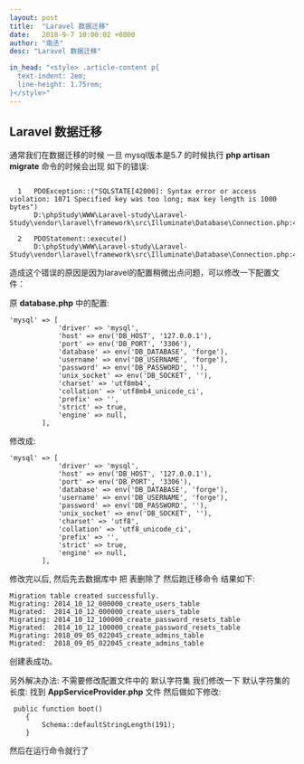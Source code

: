 ```yaml
---
layout: post
title:  "Laravel 数据迁移"
date:   2018-9-7 10:00:02 +0800
author: "南丞"
desc: "Laravel 数据迁移"

in_head: "<style> .article-content p{
  text-indent: 2em;
  line-height: 1.75rem;
}</style>"
---
```


## Laravel 数据迁移
 通常我们在数据迁移的时候 一旦 mysql版本是5.7 的时候执行 **php artisan migrate** 命令的时候会出现
如下的错误:
```

  1   PDOException::("SQLSTATE[42000]: Syntax error or access violation: 1071 Specified key was too long; max key length is 1000 bytes")
      D:\phpStudy\WWW\Laravel-study\Laravel-Study\vendor\laravel\framework\src\Illuminate\Database\Connection.php:458

  2   PDOStatement::execute()
      D:\phpStudy\WWW\Laravel-study\Laravel-Study\vendor\laravel\framework\src\Illuminate\Database\Connection.php:458

```

造成这个错误的原因是因为laravel的配置稍微出点问题，可以修改一下配置文件：

原 **database.php** 中的配置:
```
'mysql' => [
            'driver' => 'mysql',
            'host' => env('DB_HOST', '127.0.0.1'),
            'port' => env('DB_PORT', '3306'),
            'database' => env('DB_DATABASE', 'forge'),
            'username' => env('DB_USERNAME', 'forge'),
            'password' => env('DB_PASSWORD', ''),
            'unix_socket' => env('DB_SOCKET', ''),
            'charset' => 'utf8mb4',
            'collation' => 'utf8mb4_unicode_ci',
            'prefix' => '',
            'strict' => true,
            'engine' => null,
        ],
```
修改成:

```
'mysql' => [
            'driver' => 'mysql',
            'host' => env('DB_HOST', '127.0.0.1'),
            'port' => env('DB_PORT', '3306'),
            'database' => env('DB_DATABASE', 'forge'),
            'username' => env('DB_USERNAME', 'forge'),
            'password' => env('DB_PASSWORD', ''),
            'unix_socket' => env('DB_SOCKET', ''),
            'charset' => 'utf8',
            'collation' => 'utf8_unicode_ci',
            'prefix' => '',
            'strict' => true,
            'engine' => null,
        ],
```
修改完以后, 然后先去数据库中 把 表删除了 然后跑迁移命令  结果如下:
```
Migration table created successfully.
Migrating: 2014_10_12_000000_create_users_table
Migrated:  2014_10_12_000000_create_users_table
Migrating: 2014_10_12_100000_create_password_resets_table
Migrated:  2014_10_12_100000_create_password_resets_table
Migrating: 2018_09_05_022045_create_admins_table
Migrated:  2018_09_05_022045_create_admins_table
```
创建表成功。

另外解决办法:
不需要修改配置文件中的 默认字符集 我们修改一下  默认字符集的长度:
找到 **AppServiceProvider.php** 文件 然后做如下修改:

```
 public function boot()
    {
        Schema::defaultStringLength(191);
    }

```

然后在运行命令就行了



